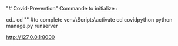 "# Covid-Prevention" 
Commande to initialize :


cd..
cd "" #to complete
venv\Scripts\activate
cd covidpython
python manage.py runserver

http://127.0.0.1:8000
